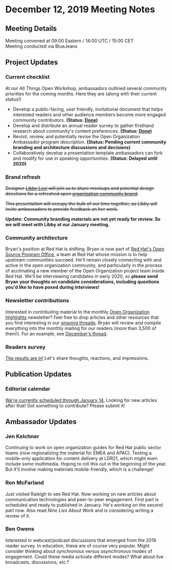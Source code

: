 # December 12, 2019 Meeting Notes

## Meeting Details

Meeting convened at 09:00 Eastern / 14:00 UTC / 15:00 CET  
Meeting conducted via BlueJeans

## Project Updates

### Current checklist

At our All Things Open Workshop, ambassadors outlined several community priorities for the coming months. Here they are (along with their current status!)

- Develop a public-facing, user friendly, invitational document that helps interested readers and other audience members become more engaged community contributors. **(Status: [Done](https://opensource.com/open-organization/start))**
- Develop and distribute an annual reader survey to gather firsthand research about community's content preferences. **(Status: [Done](https://www.theopenorganization.community/t/the-open-organization-2019-reader-survey/99))**
- Revisit, review, and potentially revise the Open Organization Ambassador program description. **(Status: Pending current community branding and architecture discussions and decisions)**
- Collaboratively develop a presentation template ambassadors can fork and modify for use in speaking opportunities. **(Status: Delayed until 2020)**

### Brand refresh

~~Designer [Libby Levi](https://libbylevi.com/) will join us to share mockups and potential design directions for a refreshed open [organization community brand](https://www.theopenorganization.community/t/october-13-2019-workshop/83/4).~~

~~This presentation will occupy the bulk of our time together, as Libby will invite ambassadors to provide feedback on her work.~~

**Update: Community branding materials are not yet ready for review. So we will meet with Libby at our January meeting.**

### Community architecture

Bryan's position at Red Hat is shifting. Bryan is now part of [Red Hat's Open Source Program Office](https://community.redhat.com/), a team at Red Hat whose mission is to help upstream communities succeed. He'll remain closely connecting with and active in the open organization community, and particularly in the process of acclimating a new member of the Open Organization project team inside Red Hat. We'll be interviewing candidates in early 2020, so **please send Bryan your thoughts on candidate considerations, including questions you'd like to have posed during interviews!**

### Newsletter contributions

Interested in contributing material to the monthly [Open Organization Highlights](https://opensource.com/open-organization/resources/newsletter) newsletter? Feel free to drop articles and other resources that you find interesting in our [ongoing threads](https://www.theopenorganization.community/c/newsletter-links). Bryan will review and compile everything into the monthly mailing for our readers (more than 3,500 of them!). For an example, see [December's thread](https://www.theopenorganization.community/t/december-2019-newsletter-links/93).

### Readers survey

[The results are in!](https://www.theopenorganization.community/t/the-open-organization-2019-reader-survey/99) Let's share thoughts, reactions, and impressions.

## Publication Updates

### Editorial calendar

[We're currently scheduled through January 14.](https://github.com/open-organization-ambassadors/editorial/projects/1) Looking for new articles after that! Got something to contribute? Please submit it!

## Ambassador Updates

### Jen Kelchner

Continuing to work on open organization guides for Red Hat public sector teams (now regionalizing the material for EMEA and APAC). Testing a mobile-only application for content delivery at LDR21, which might even include some multimedia. Hoping to roll this out in the beginning of the year. But it'll involve making materials mobile-friendly, which is a challenge!

### Ron McFarland

Just visited Raleigh to see Red Hat. Now working on new articles about communication technologies and peer-to-peer engagement. First part is scheduled and ready to published in January. He's working on the second part now. Also read *Nine Lies About Work* and is considering writing a review of it.

### Ben Owens

Interested in webcast/podcast discussions that emerged from the 2019 reader survey. In education, these are of course very popular. Might consider thinking about *synchronous* versus *asynchronous* modes of engagement. Could these media activate different modes? What about live broadcasts, discussions, etc.?
